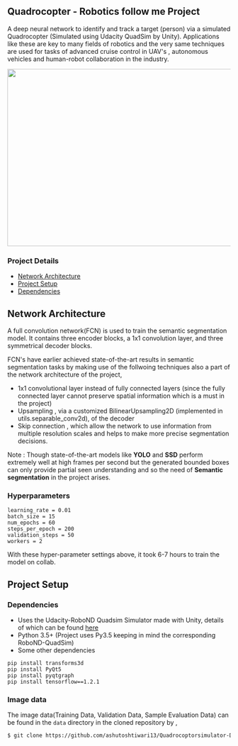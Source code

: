 ## Quadrocopter - Robotics follow me Project

A deep neural network to identify and track a target (person) via a simulated Quadrocopter (Simulated using Udacity QuadSim by Unity). Applications like these are key to many fields of robotics and the very same techniques are used for tasks of advanced cruise control in UAV's , autonomous vehicles and human-robot collaboration in the industry.

<p align="center">
  <img src="https://github.com/ashutoshtiwari13/Quadrocoptorsimulator-Deep-learning/blob/master/quadsim_simulation.gif" width="750px" height="400px"/></p>

### Project Details
 - [Network Architecture](#Network-Architecture)
 - [Project Setup](#Project-Setup)
 - [Dependencies](#Dependencies)

## Network Architecture
A full convolution network(FCN) is used to train the semantic segmentation model. It contains three encoder blocks, a 1x1 convolution layer, and three symmetrical decoder blocks.

FCN's have earlier achieved state-of-the-art results in semantic segmentation tasks by making use of the follwoing techniques also a part of the network architecture of the project,
 - 1x1 convolutional layer instead of fully connected layers (since the fully connected layer cannot preserve spatial information which is a must in the project)
 - Upsampling , via a customized BilinearUpsampling2D (implemented in utils.separable_conv2d), of the decoder
 - Skip connection , which allow the network to use information from multiple resolution scales and helps to make more precise segmentation decisions.

 Note : Though state-of-the-art models like **YOLO** and **SSD** perform extremely well at high frames per second but the generated bounded boxes can only provide partial seen understanding and so the need of **Semantic segmentation** in the project arises.

### Hyperparameters

```
learning_rate = 0.01
batch_size = 15
num_epochs = 60
steps_per_epoch = 200
validation_steps = 50
workers = 2

```
With these hyper-parameter settings above, it took 6-7 hours to train the model on collab.

## Project Setup

### Dependencies
- Uses the Udacity-RoboND Quadsim Simulator made with Unity, details of which can be found [here](https://github.com/udacity/RoboND-DeepLearning-Project/releases/tag/v1.2.2)
- Python 3.5+ (Project uses Py3.5 keeping in mind the corresponding RoboND-QuadSim)
- Some other dependencies
```
pip install transforms3d
pip install PyQt5
pip install pyqtgraph
pip install tensorflow==1.2.1

```

### Image data
The image data(Training Data, Validation Data, Sample Evaluation Data) can be found in the ```data``` directory in the cloned repository by ,

```sh
$ git clone https://github.com/ashutoshtiwari13/Quadrocoptorsimulator-Deep-learning.git
```

